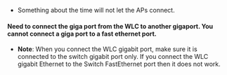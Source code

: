
- Something about the time will not let the APs connect.

#### Need to connect the giga port from the WLC to another gigaport. You cannot connect a giga port to a fast ethernet port.
- **Note**: When you connect the WLC gigabit port, make sure it is connected to the switch gigabit port only. If you connect the WLC gigabit Ethernet to the Switch FastEthernet port then it does not work.

